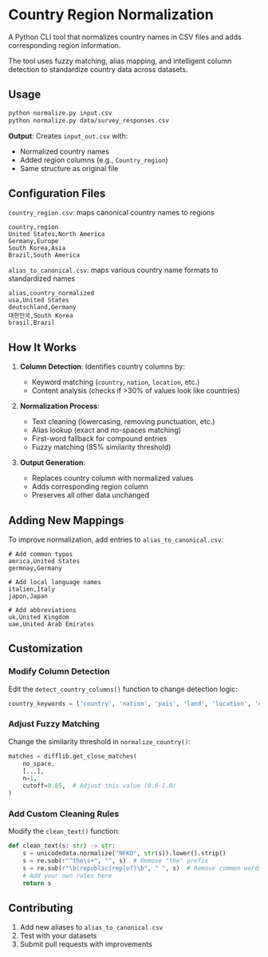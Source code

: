 # Country Region Normalization

A Python CLI tool that normalizes country names in CSV files and adds corresponding region information.

The tool uses fuzzy matching, alias mapping, and intelligent column detection to standardize country data across datasets.

## Usage


```bash
python normalize.py input.csv
python normalize.py data/survey_responses.csv
```

**Output**: Creates `input_out.csv` with:
- Normalized country names
- Added region columns (e.g., `Country_region`)
- Same structure as original file


## Configuration Files

`country_region.csv`: maps canonical country names to regions

```csv
country,region
United States,North America
Germany,Europe
South Korea,Asia
Brazil,South America
```


`alias_to_canonical.csv`: maps various country name formats to standardized names

```csv
alias,country_normalized
usa,United States
deutschland,Germany
대한민국,South Korea
brasil,Brazil
```


## How It Works

1. **Column Detection**: Identifies country columns by:
   - Keyword matching (`country`, `nation`, `location`, etc.)
   - Content analysis (checks if >30% of values look like countries)

2. **Normalization Process**:
   - Text cleaning (lowercasing, removing punctuation, etc.)
   - Alias lookup (exact and no-spaces matching)
   - First-word fallback for compound entries
   - Fuzzy matching (85% similarity threshold)

3. **Output Generation**:
   - Replaces country column with normalized values
   - Adds corresponding region column
   - Preserves all other data unchanged

## Adding New Mappings

To improve normalization, add entries to `alias_to_canonical.csv`:

```csv
# Add common typos
amrica,United States
germnay,Germany

# Add local language names
italien,Italy
japon,Japan

# Add abbreviations
uk,United Kingdom
uae,United Arab Emirates
```

## Customization

### Modify Column Detection
Edit the `detect_country_columns()` function to change detection logic:

```python
country_keywords = ['country', 'nation', 'pais', 'land', 'location', 'origin']
```

### Adjust Fuzzy Matching
Change the similarity threshold in `normalize_country()`:

```python
matches = difflib.get_close_matches(
    no_space,
    [...],
    n=1,
    cutoff=0.85,  # Adjust this value (0.0-1.0)
)
```

### Add Custom Cleaning Rules
Modify the `clean_text()` function:

```python
def clean_text(s: str) -> str:
    s = unicodedata.normalize("NFKD", str(s)).lower().strip()
    s = re.sub(r"^the\s+", "", s)  # Remove "the" prefix
    s = re.sub(r"\b(republic|rep|of)\b", " ", s)  # Remove common words
    # Add your own rules here
    return s
```


## Contributing

1. Add new aliases to `alias_to_canonical.csv`
2. Test with your datasets
3. Submit pull requests with improvements

